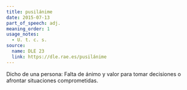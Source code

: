```yaml
---
title: pusilánime
date: 2015-07-13
part_of_speech: adj.
meaning_order: 1
usage_notes:
  - U. t. c. s.
source:
  name: DLE 23
  link: https://dle.rae.es/pusilánime
---
```


Dicho de una persona: Falta de ánimo y valor para tomar decisiones o afrontar situaciones comprometidas.
